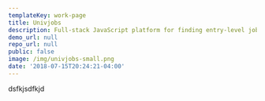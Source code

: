 ```yaml
---
templateKey: work-page
title: Univjobs
description: Full-stack JavaScript platform for finding entry-level jobs.
demo_url: null
repo_url: null
public: false
image: /img/univjobs-small.png
date: '2018-07-15T20:24:21-04:00'
---
```


dsfkjsdfkjd
